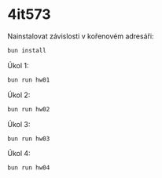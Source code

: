 # 4it573

Nainstalovat závislosti v kořenovém adresáři:

```bash
bun install
```

Úkol 1:
```bash
bun run hw01
```

Úkol 2:
```bash
bun run hw02
```

Úkol 3:
```bash
bun run hw03
```

Úkol 4:
```bash
bun run hw04
```

